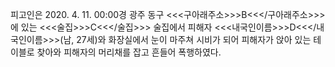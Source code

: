 피고인은 2020. 4. 11. 00:00경 광주 동구 <<<구아래주소>>>B<<</구아래주소>>>에 있는 <<<술집>>>C<<</술집>>> 술집에서 피해자 <<<내국인이름>>>D<<</내국인이름>>>(남, 27세)와 화장실에서 눈이 마주쳐 시비가 되어 피해자가 앉아 있는 테이블로 찾아와 피해자의 머리채를 잡고 흔들어 폭행하였다.
